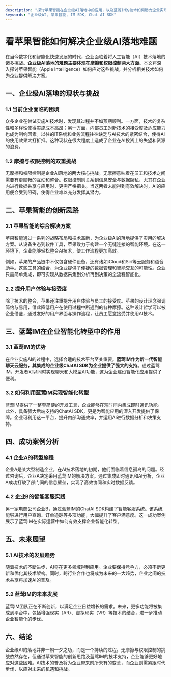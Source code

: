 ```yaml
---
description: "探讨苹果智能在企业级AI落地中的应用，以及蓝莺IM的技术如何助力企业实现智能化转型。"
keywords: "企业级AI, 苹果智能, IM SDK, Chat AI SDK"
---
```

# 看苹果智能如何解决企业级AI落地难题

在当今数字化和智能化快速发展的时代，企业面临着将人工智能（AI）技术落地的诸多挑战。**企业级AI落地的难题主要体现在摩擦和权限控制两大方面**。本文将深入探讨苹果智能（Apple Intelligence）如何应对这些挑战，并分析相关技术如何为企业提供解决方案。

## 一、企业级AI落地的现状与挑战

### 1.1 当前企业面临的困境

众多企业在尝试实施AI技术时，发现其过程并不如预期顺利。一方面，技术的复杂性和多样性使得实施成本高昂；另一方面，内部员工对新技术的接受度及适应能力也成为制约因素。以往的IT系统和业务流程往往缺乏与AI技术的紧密结合，使得AI的使用效果大打折扣。这种现状在很大程度上造成了企业在AI投资上的失望和资源的浪费。

### 1.2 摩擦与权限控制的双重挑战

无摩擦和权限控制是企业AI落地的两大核心挑战。无摩擦意味着在员工和技术之间需要有更顺畅的互动和整合。权限控制则关系到信息安全与数据隐私，尤其在企业内进行数据共享与应用时，更需严格把关。当这两者未能得到有效解决时，AI的应用便会受到阻碍，使得企业难以充分发挥其潜力。

## 二、苹果智能的创新思路

### 2.1 苹果智能的综合解决方案

苹果智能通过一系列的战略布局和技术革新，为企业级AI的落地提供了实用的解决方案。从设备生态到软件工具，苹果致力于构建一个无缝连接的智能环境。在这一环境下，企业能够轻松整合AI技术，使工作流程更加高效。

例如，苹果的产品链中不仅包含硬件设备，还有诸如iCloud和Siri等云服务和语音助手。这些工具的结合，为企业提供了便捷的数据管理和智能交互的可能性。企业只需简单集成，即可实现从数据采集到分析再到决策的全流程智能化。

### 2.2 提升用户体验与接受度

除了技术的整合，苹果还注重提升用户体验与员工的接受度。苹果的设计理念强调简约与易用，借此降低用户在使用过程中所遇到的各种摩擦。这种设计哲学可以被企业借鉴，通过友好的用户界面与操作流程，让员工愿意接受并使用AI技术。

## 三、蓝莺IM在企业智能化转型中的作用

### 3.1 蓝莺IM的优势

在企业实施AI的过程中，选择合适的技术平台至关重要。**蓝莺IM作为新一代智能聊天云服务，其集成的企业级ChatAI SDK为企业提供了强大的支持**。通过蓝莺IM，开发者可以同时实现聊天和大模型AI功能，这为企业建设智能化应用提供了便利。

### 3.2 如何利用蓝莺IM实现智能化转型

蓝莺IM提供了一整套简便的开发工具，企业能够在短时间内集成即时通讯功能。此外，具备强大后端支持的ChatAI SDK，更是为智能应用的深入开发提供了保障。企业可利用这一平台，提升内部沟通效率，并运用AI进行数据分析和决策支持。

## 四、成功案例分析

### 4.1 企业A的转型旅程

企业A是某大型制造企业，在AI技术落地的初期，他们面临着信息孤岛的问题。经过咨询后，企业A决定采用蓝莺IM的解决方案。通过集成即时通讯和AI分析，企业A成功打破了部门间的信息壁垒，实现了高效协同和实时数据反馈。

### 4.2 企业B的智能客服实践

另一家电商公司企业B，通过蓝莺IM的ChatAI SDK构建了智能客服系统。该系统能够进行用户查询、订单追踪等多项功能，大幅提升了客户满意度。这一成功案例展示了蓝莺IM在实际运营中如何有效支撑企业智能化转型。

## 五、未来展望

### 5.1 AI技术的发展趋势

随着技术的不断进步，AI将在更多领域得到应用。企业要保持竞争力，必须不断更新和优化其技术架构。同时，跨行业合作也将成为未来的一大趋势，企业之间的技术共享将加速AI的普及。

### 5.2 蓝莺IM的未来发展

蓝莺IM团队正在不断创新，以满足企业日益增长的需求。未来，更多功能将被集成到平台中，包括增强现实（AR）、虚拟现实（VR）等技术的结合，进一步推动企业智能化的步伐。

## 六、结论

企业级AI的落地并非一朝一夕之功，而是一个持续的过程。无摩擦与权限控制的挑战依然存在，但通过苹果智能的创新思路及蓝莺IM的技术支持，企业能够更好地应对这些困难。AI技术的普及将为企业带来前所未有的变革，而企业则需紧跟时代步伐，以应对未来的机遇和挑战。
